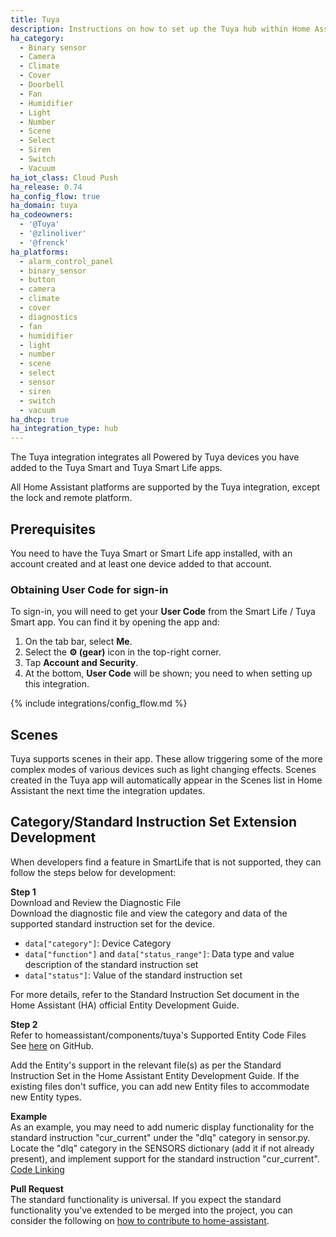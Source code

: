 ```yaml
---
title: Tuya
description: Instructions on how to set up the Tuya hub within Home Assistant.
ha_category:
  - Binary sensor
  - Camera
  - Climate
  - Cover
  - Doorbell
  - Fan
  - Humidifier
  - Light
  - Number
  - Scene
  - Select
  - Siren
  - Switch
  - Vacuum
ha_iot_class: Cloud Push
ha_release: 0.74
ha_config_flow: true
ha_domain: tuya
ha_codeowners:
  - '@Tuya'
  - '@zlinoliver'
  - '@frenck'
ha_platforms:
  - alarm_control_panel
  - binary_sensor
  - button
  - camera
  - climate
  - cover
  - diagnostics
  - fan
  - humidifier
  - light
  - number
  - scene
  - select
  - sensor
  - siren
  - switch
  - vacuum
ha_dhcp: true
ha_integration_type: hub
---
```


The Tuya integration integrates all Powered by Tuya devices you have added to the Tuya Smart and Tuya Smart Life apps.

All Home Assistant platforms are supported by the Tuya integration, except the lock and remote platform.

## Prerequisites

You need to have the Tuya Smart or Smart Life app installed, with an account created and
at least one device added to that account.

### Obtaining User Code for sign-in

To sign-in, you will need to get your **User Code** from the Smart Life /
Tuya Smart app. You can find it by opening the app and:

1. On the tab bar, select **Me**.
2. Select the **⚙️ (gear)** icon in the top-right corner.
3. Tap **Account and Security**.
4. At the bottom, **User Code** will be shown; you need to when setting up this integration.

{% include integrations/config_flow.md %}

## Scenes

Tuya supports scenes in their app. These allow triggering some of the more complex modes of various devices such as light changing effects. Scenes created in the Tuya app will automatically appear in the Scenes list in Home Assistant the next time the integration updates.

## Category/Standard Instruction Set Extension Development
When developers find a feature in SmartLife that is not supported, they can follow the steps below for development:

**Step 1**    
Download and Review the Diagnostic File   
Download the diagnostic file and view the category and data of the supported standard instruction set for the device.

- `data["category"]`: Device Category
- `data["function"]` and `data["status_range"]`: Data type and value description of the standard instruction set
- `data["status"]`: Value of the standard instruction set

For more details, refer to the Standard Instruction Set document in the Home Assistant (HA) official Entity Development Guide.

**Step 2**    
Refer to homeassistant/components/tuya's Supported Entity Code Files   
See [here](https://github.com/home-assistant/core/tree/dev/homeassistant/components/tuya) on GitHub.

Add the Entity's support in the relevant file(s) as per the Standard Instruction Set in the Home Assistant Entity Development Guide. If the existing files don't suffice, you can add new Entity files to accommodate new Entity types.

**Example**  
As an example, you may need to add numeric display functionality for the standard instruction "cur_current" under the "dlq" category in sensor.py. Locate the "dlq" category in the SENSORS dictionary (add it if not already present), and implement support for the standard instruction "cur_current". [Code Linking](https://github.com/home-assistant/core/blob/9a38f0de0b83189ca18b68bd8ebd5ae7daf8e4d7/homeassistant/components/tuya/sensor.py#L822)

**Pull Request**  
The standard functionality is universal. If you expect the standard functionality you've extended to be merged into the project, you can consider the following on [how to contribute to home-assistant](https://developers.home-assistant.io/docs/review-process/).

